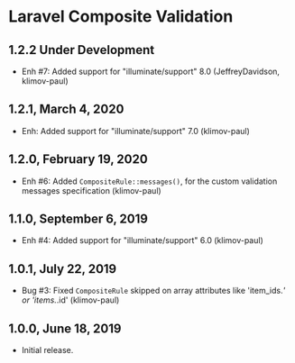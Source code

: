 Laravel Composite Validation
============================

1.2.2 Under Development
-----------------------

- Enh #7: Added support for "illuminate/support" 8.0 (JeffreyDavidson, klimov-paul)


1.2.1, March 4, 2020
--------------------

- Enh: Added support for "illuminate/support" 7.0 (klimov-paul)


1.2.0, February 19, 2020
------------------------

- Enh #6: Added `CompositeRule::messages()`, for the custom validation messages specification (klimov-paul)


1.1.0, September 6, 2019
------------------------

- Enh #4: Added support for "illuminate/support" 6.0 (klimov-paul)


1.0.1, July 22, 2019
--------------------

- Bug #3: Fixed `CompositeRule` skipped on array attributes like 'item_ids.*' or 'items.*.id' (klimov-paul)


1.0.0, June 18, 2019
--------------------

- Initial release.
